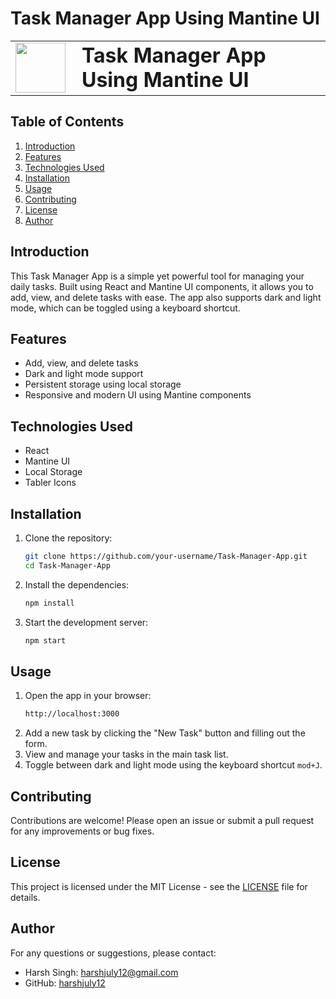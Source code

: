 # Task Manager App Using Mantine UI

<table>
  <tr>
    <td><img src="https://github.com/harshjuly12/Task Manager App Using Mantine UI/assets/112745312/49f56860-c813-47ed-bfa1-818ab5595100" width="80" style="margin-right: 10;"></td>
    <td><h1 style="margin: 0;">Task Manager App Using Mantine UI</h1></td>
  </tr>
</table>

## Table of Contents
1. [Introduction](#introduction)
2. [Features](#features)
3. [Technologies Used](#technologies-used)
4. [Installation](#installation)
5. [Usage](#usage)
6. [Contributing](#contributing)
7. [License](#license)
8. [Author](#author)

## Introduction
This Task Manager App is a simple yet powerful tool for managing your daily tasks. Built using React and Mantine UI components, it allows you to add, view, and delete tasks with ease. The app also supports dark and light mode, which can be toggled using a keyboard shortcut.

## Features
- Add, view, and delete tasks
- Dark and light mode support
- Persistent storage using local storage
- Responsive and modern UI using Mantine components

## Technologies Used
- React
- Mantine UI
- Local Storage
- Tabler Icons

## Installation
1. Clone the repository:
    ```bash
    git clone https://github.com/your-username/Task-Manager-App.git
    cd Task-Manager-App
    ```
2. Install the dependencies:
    ```bash
    npm install
    ```
3. Start the development server:
    ```bash
    npm start
    ```

## Usage
1. Open the app in your browser:
    ```bash
    http://localhost:3000
    ```
2. Add a new task by clicking the "New Task" button and filling out the form.
3. View and manage your tasks in the main task list.
4. Toggle between dark and light mode using the keyboard shortcut `mod+J`.

## Contributing
Contributions are welcome! Please open an issue or submit a pull request for any improvements or bug fixes.

## License
This project is licensed under the MIT License - see the [LICENSE](LICENSE) file for details.

## Author
For any questions or suggestions, please contact:
- Harsh Singh: [harshjuly12@gmail.com](harshjuly12@gmail.com)
- GitHub: [harshjuly12](https://github.com/harshjuly12)
